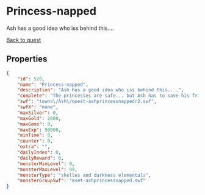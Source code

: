# Princess-napped

Ash has a good idea who iss behind this....

[Back to quest](../quests.md)

## Properties

```json
{
    "id": 520,
    "name": "Princess-napped",
    "description": "Ash has a good idea who iss behind this....",
    "complete": "The princesses are safe... but Ash has to save his friend from Death!",
    "swf": "towns\/Ash\/quest-ashprincessnappedr2.swf",
    "swfX": "none",
    "maxSilver": 0,
    "maxGold": 2000,
    "maxGems": 0,
    "maxExp": 50000,
    "minTime": 0,
    "counter": 0,
    "extra": "",
    "dailyIndex": 0,
    "dailyReward": 0,
    "monsterMinLevel": 0,
    "monsterMaxLevel": 99,
    "monsterType": "skelles and darkness elementals",
    "monsterGroupSwf": "mset-ashprincessnapped.swf"
}
```

